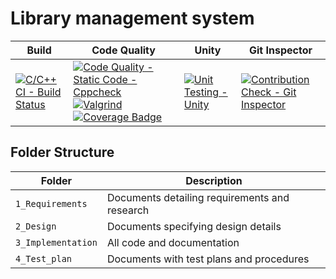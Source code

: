 # Library management system

Build | Code Quality | Unity | Git Inspector
|---------|------------|-----------|----------------
[![C/C++ CI - Build Status](https://github.com/Rahul1656/Stepin/actions/workflows/c-cpp.yml/badge.svg)](https://github.com/Rahul1656/Stepin/actions/workflows/c-cpp.yml)|[![Code Quality - Static Code - Cppcheck](https://github.com/Rahul1656/Stepin/actions/workflows/cppcheck.yml/badge.svg)](https://github.com/Rahul1656/Stepin/actions/workflows/cppcheck.yml)  [![Valgrind](https://github.com/Rahul1656/Stepin/actions/workflows/Valgrind.yml/badge.svg)](https://github.com/Rahul1656/Stepin/actions/workflows/Valgrind.yml)[![Coverage Badge](https://img.shields.io/badge/coverage-98.71%25-blue)]()  | [![Unit Testing - Unity](https://github.com/Rahul1656/Stepin/actions/workflows/unity.yml/badge.svg)](https://github.com/Rahul1656/Stepin/actions/workflows/unity.yml) | [![Contribution Check - Git Inspector](https://github.com/Rahul1656/Stepin/actions/workflows/gitinspector.yml/badge.svg)](https://github.com/Rahul1656/Stepin/actions/workflows/gitinspector.yml)


## Folder Structure
Folder             | Description
-------------------| -----------------------------------------
`1_Requirements`   | Documents detailing requirements and research
`2_Design`         | Documents specifying design details
`3_Implementation` | All code and documentation
`4_Test_plan`      | Documents with test plans and procedures
